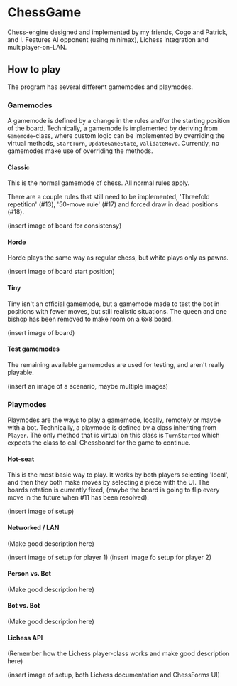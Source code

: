# ChessGame
Chess-engine designed and implemented by my friends, Cogo and Patrick, and I. Features AI opponent (using minimax), Lichess integration and multiplayer-on-LAN.

## How to play
The program has several different gamemodes and playmodes.

### Gamemodes
A gamemode is defined by a change in the rules and/or the starting position of the board. Technically, a gamemode is implemented by deriving from `Gamemode`-class, where custom logic can be implemented by overriding the virtual methods, `StartTurn`, `UpdateGameState`, `ValidateMove`. Currently, no gamemodes make use of overriding the methods.

#### Classic
This is the normal gamemode of chess. All normal rules apply.

There are a couple rules that still need to be implemented, 'Threefold repetition' (#13), '50-move rule' (#17) and forced draw in dead positions (#18).

(insert image of board for consistensy)

#### Horde
Horde plays the same way as regular chess, but white plays only as pawns.

(insert image of board start position)

#### Tiny
Tiny isn't an official gamemode, but a gamemode made to test the bot in positions with fewer moves, but still realistic situations. The queen and one bishop has been removed to make room on a 6x8 board.

(insert image of board)

#### Test gamemodes
The remaining available gamemodes are used for testing, and aren't really playable.

(insert an image of a scenario, maybe multiple images)

### Playmodes
Playmodes are the ways to play a gamemode, locally, remotely or maybe with a bot. Technically, a playmode is defined by a class inheriting from `Player`. The only method that is virtual on this class is `TurnStarted` which expects the class to call Chessboard for the game to continue.

#### Hot-seat
This is the most basic way to play. It works by both players selecting 'local', and then they both make moves by selecting a piece with the UI. The boards rotation is currently fixed, (maybe the board is going to flip every move in the future when #11 has been resolved).

(insert image of setup)

#### Networked / LAN
(Make good description here)

(insert image of setup for player 1)
(insert image fo setup for player 2)

#### Person vs. Bot
(Make good description here)

#### Bot vs. Bot
(Make good description here)

#### Lichess API
(Remember how the Lichess player-class works and make good description here)

(insert image of setup, both Lichess documentation and ChessForms UI)



